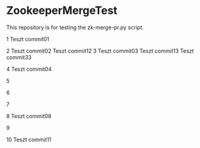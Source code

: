 # ZookeeperMergeTest
This repository is for testing the zk-merge-pr.py script. 

1
Teszt commit01

2
Teszt commit02
Teszt commit12
3
Teszt commit03
Teszt commit13
Teszt commit33

4
Teszt commit04

5

6

7

8
Teszt commit08

9

10
Teszt commit11
